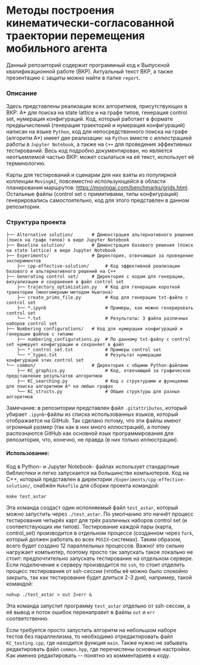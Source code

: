 # Методы построения кинематически-согласованной траектории перемещения мобильного агента

Данный репозиторий содержит программный код к Выпускной квалификационной работе (ВКР). Актуальный текст ВКР, а также презентацию с защиты можно найти в папке `report`. 


### Описание

Здесь представлены реализации всех алгоритмов, присутствующих в ВКР: A* для поиска на state lattice и на графе типов, генерация control set, нумерация конфигураций. Код, который работает в формате предвычислений (генерация траекторий и нумерация конфигураций) написан на языке `Python`, код для непосредственного поиска на графе (алгоритм A*) имеет две реализации: на `Python` вместе с иллюстрацией работы в `Jupyter Notebook`, а также на `C++` для проведения эффективных тестирований. Весь код подробно документирован, но является неотъемлемой частью ВКР: может ссылаться на её текст, использует её терминологию. 

Карты для тестирований и сценарии для них взяты из популярной коллекции `MovingAI`, повсеместно использующейся в области планирования маршрутов: https://movingai.com/benchmarks/grids.html. Остальные файлы (control set с примитивами, типы конфигураций) генерировались самостоятельно, код для этого представлен в данном репозитории.

### Структура проекта

```
├── Alternative solution/       # Демонстрация альтернативного решения (поиск на графе типов) в виде Jupyter Notebook      
├── Baseline solution/          # Демонстрация базового решения (поиск на state lattice) в виде Jupyter Notebook 
├── Experiments/                # Директория, отвечающая за проведение экспериментов
    ├── cpp-effective-solution/      # Код эффективной реализации базового и альтернативного решений на C++ 
├── Generating control set/     # Директория с кодом для генерации, визуализации и сохранения в файл control set 
    ├── trajectory_optimization.py   # Код для генерации короткой траектории (многомерным методом Ньютона)
    ├── create_prims_file.py         # Код для генерации txt-файла с control set
    ├── *.ipynb                      # Примеры, как можно генерировать control set
    └── *.txt                        # Результаты: 3 файла различных наборов control set
├── Numbering configurations/   # Код для нумерации конфигураций и генерации файлов с типами
    ├── numbering_configurations.py  # По данному txt-файлу с control set нумерует конфигурации и сохраняет в файл
    ├── *_control_set.txt            # Примеры control set
    └── *_types.txt                  # Результат нумерации конфигураций этих control set
└── common/                     # Директория c общими Python-файлами
    ├── KC_graphics.py               # Код, отвечающий за графическое представление результатов алгоритмов
    ├── KC_searching.py              # Код с структурами и функциями для поиска алгоритмом A* на любых графах
    └── KC_structs.py                # Общие структуры для разных алгоритмов
```

Замечание: в репозитории представлен файл `.gitattributes`, который убирает `.ipynb`-файлы из списка использованных языков, который отображается на GitHub. Так сделано потому, что эти файлы имеют огромный размер (так как в них много
иллюстраций), а потому распознаются GitHub как основной язык программирования для репозитория, что, конечно, не правда (в них только иллюстрации).


#### Использование:

Код в Python- и Jupyter Notebook- файлах использует стандартные библиотеки и легко запускается на большинстве компьютеров. Код на C++, который представлен в директории `/Experiments/cpp-effective-solution/`, снабжён `Makefile` для сборки проекта командой:

```
make test_astar
```

Эта команда создаст один исполняемый файл `test_astar`, который можно запустить через `./test_astar`. По умолчанию это начнёт процесс тестирования четырёх карт для трёх различных наборов control set (и соответствующих им типов). Тестирование каждой пары (карта, control_set) производится в отдельном процессе (созданном через `fork`, который должен работать во всех `POSIX`-системах). Таким образом, всего будет создано 12 параллельных процессов. Важно! это сильно нагружает компьютер, поэтому просто так запускать такое локально не стоит: предпочтительно запускать тестирование на отдельном сервере. Если подключение к серверу производится по `ssh`, то стоит отделить процесс тестирования от ssh-сессии (чтобы её можно было спокойно закрыть, так как тестирование будет длиться 2-3 дня), например, такой командой:
```
nohup ./test_astar > out 2>err &
```
Эта команда запустит программу `test_astar` отдельно от ssh-сессии, а её вывод и поток ошибок перенаправит в файлы `out` и `err` соответственно.

Если требуется просто запустить алгоритм на небольшом наборе тестов без параллелизма, то необходимо отредактировать файл `KC_testing.cpp`, где находится функция `main`. Также нужно не забывать редактировать файл `common.hpp`, где перечислены основные настройки. Как именно редактировать -- понятно из комментариев к коду.

